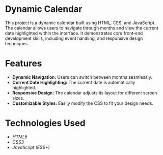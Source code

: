 # Dynamic Calendar
This project is a dynamic calendar built using HTML, CSS, and JavaScript. The calendar allows users to navigate through months and view the current date highlighted within the interface. It demonstrates core front-end development skills, including event handling, and responsive design techniques.

# Features
- **Dynamic Navigation:** Users can switch between months seamlessly.
- **Current Date Highlighting:** The current date is automatically highlighted.
- **Responsive Design:** The calendar adjusts its layout for different screen sizes.
- **Customizable Styles:** Easily modify the CSS to fit your design needs.

# Technologies Used
- *HTML5*
- *CSS3*
- *JavaScript (ES6+)*
